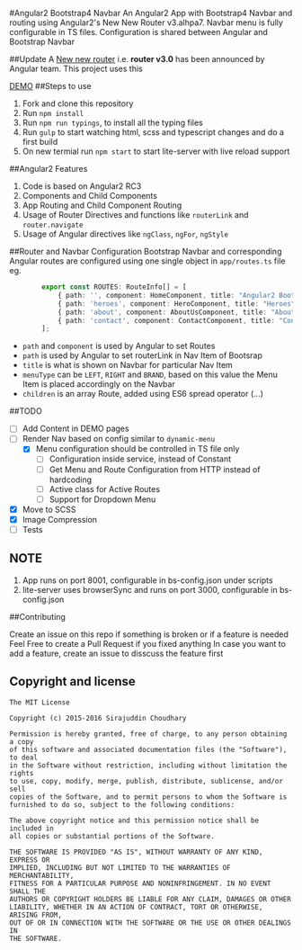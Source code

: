 #Angular2 Bootstrap4 Navbar
An Angular2 App with Bootstrap4 Navbar and routing using Angular2's New New Router v3.alhpa7. Navbar menu is fully configurable in TS files.
Configuration is shared between Angular and Bootstrap Navbar

##Update
A [New new router](https://angularjs.blogspot.in/2016/06/improvements-coming-for-routing-in.html) i.e. __router v3.0__ has been announced by Angular team. This project uses this

[DEMO](http://sirajc.github.io/angular2-bs4-navbar)
##Steps to use
1. Fork and clone this repository
1. Run `npm install`
1. Run `npm run typings`, to install all the typing files
1. Run `gulp` to start watching html, scss and typescript changes and do a first build
1. On new termial run `npm start` to start lite-server with live reload support

##Angular2 Features
1. Code is based on Angular2 RC3
1. Components and Child Components
1. App Routing and Child Component Routing
1. Usage of Router Directives and functions like `routerLink` and `router.navigate`
1. Usage of Angular directives like `ngClass`, `ngFor`, `ngStyle`

##Router and Navbar Configuration
Bootstrap Navbar and corresponding Angular routes are configured using one single object in `app/routes.ts` file eg.
```typescript
		export const ROUTES: RouteInfo[] = [
			{ path: '', component: HomeComponent, title: "Angular2 Bootstrap4 Navbar", menuType: MenuType.BRAND },
			{ path: 'heroes', component: HeroComponent, title: "Heroes", menuType: MenuType.LEFT, children: [ ...HERO_ROUTES ] },
			{ path: 'about', component: AboutUsComponent, title: "About Us", menuType: MenuType.RIGHT },
			{ path: 'contact', component: ContactComponent, title: "Contact", menuType: MenuType.RIGHT }
		];
```
* `path` and `component` is used by Angular to set Routes
* `path` is used by Angular to set routerLink in Nav Item of Bootsrap
* `title` is what is shown on Navbar for particular Nav Item
* `menuType` can be `LEFT`, `RIGHT` and `BRAND`, based on this value the Menu Item is placed accordingly on the Navbar
* `children` is an array Route, added using ES6 spread operator (...)

##TODO
- [ ] Add Content in DEMO pages
- [ ] Render Nav based on config similar to `dynamic-menu`
  - [X] Menu configuration should be controlled in TS file only
	- [ ] Configuration inside service, instead of Constant
	- [ ] Get Menu and Route Configuration from HTTP instead of hardcoding
	- [ ] Active class for Active Routes
	- [ ] Support for Dropdown Menu
- [X] Move to SCSS
- [x] Image Compression
- [ ] Tests

## NOTE
1. App runs on port 8001, configurable in bs-config.json under scripts
1. lite-server uses browserSync and runs on port 3000, configurable in bs-config.json

##Contributing

Create an issue on this repo if something is broken or if a feature is needed
Feel Free to create a Pull Request if you fixed anything
In case you want to add a feature, create an issue to disscuss the feature first

## Copyright and license

	The MIT License

	Copyright (c) 2015-2016 Sirajuddin Choudhary

	Permission is hereby granted, free of charge, to any person obtaining a copy
	of this software and associated documentation files (the "Software"), to deal
	in the Software without restriction, including without limitation the rights
	to use, copy, modify, merge, publish, distribute, sublicense, and/or sell
	copies of the Software, and to permit persons to whom the Software is
	furnished to do so, subject to the following conditions:

	The above copyright notice and this permission notice shall be included in
	all copies or substantial portions of the Software.

	THE SOFTWARE IS PROVIDED "AS IS", WITHOUT WARRANTY OF ANY KIND, EXPRESS OR
	IMPLIED, INCLUDING BUT NOT LIMITED TO THE WARRANTIES OF MERCHANTABILITY,
	FITNESS FOR A PARTICULAR PURPOSE AND NONINFRINGEMENT. IN NO EVENT SHALL THE
	AUTHORS OR COPYRIGHT HOLDERS BE LIABLE FOR ANY CLAIM, DAMAGES OR OTHER
	LIABILITY, WHETHER IN AN ACTION OF CONTRACT, TORT OR OTHERWISE, ARISING FROM,
	OUT OF OR IN CONNECTION WITH THE SOFTWARE OR THE USE OR OTHER DEALINGS IN
	THE SOFTWARE.
